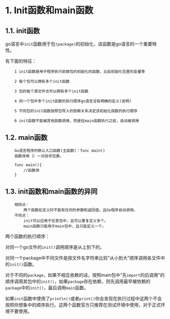 # 1. Init函数和main函数

## 1.1. init函数

go语言中`init`函数用于包`(package)`的初始化，该函数是go语言的一个重要特性。

有下面的特征：

```
    1 init函数是用于程序执行前做包的初始化的函数，比如初始化包里的变量等

    2 每个包可以拥有多个init函数

    3 包的每个源文件也可以拥有多个init函数

    4 同一个包中多个init函数的执行顺序go语言没有明确的定义(说明)

    5 不同包的init函数按照包导入的依赖关系决定该初始化函数的执行顺序

    6 init函数不能被其他函数调用，而是在main函数执行之前，自动被调用
```

## 1.2. main函数

```
    Go语言程序的默认入口函数(主函数)：func main()
    函数体用｛｝一对括号包裹。

    func main(){
        //函数体
    }
```

## 1.3. init函数和main函数的异同

```
    相同点：
        两个函数在定义时不能有任何的参数和返回值，且Go程序自动调用。
    不同点：
        init可以应用于任意包中，且可以重复定义多个。
        main函数只能用于main包中，且只能定义一个。
```

两个函数的执行顺序：

对同一个go文件的`init()`调用顺序是从上到下的。

对同一个package中不同文件是按文件名字符串比较“从小到大”顺序调用各文件中的`init()`函数。

对于不同的`package`，如果不相互依赖的话，按照main包中"先`import`的后调用"的顺序调用其包中的`init()`，如果`package`存在依赖，则先调用最早被依赖的`package`中的`init()`，最后调用`main`函数。

如果`init`函数中使用了`println()`或者`print()`你会发现在执行过程中这两个不会按照你想象中的顺序执行。这两个函数官方只推荐在测试环境中使用，对于正式环境不要使用。